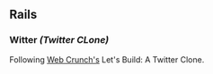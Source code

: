 ## Rails

### Witter *(Twitter CLone)*

Following [Web Crunch's](https://www.youtube.com/watch?v=5gUysPm64a4) Let's Build: A Twitter Clone. 